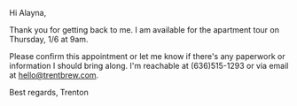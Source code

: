 Hi Alayna,

Thank you for getting back to me. I am available for the apartment tour on Thursday, 1/6 at 9am.

Please confirm this appointment or let me know if there's any paperwork or information I should bring along. I'm reachable at (636)515-1293 or via email at hello@trentbrew.com.

Best regards,
Trenton
